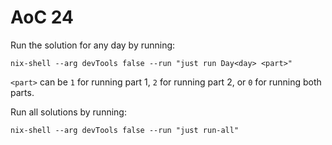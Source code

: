 # AoC 24

Run the solution for any day by running:

```
nix-shell --arg devTools false --run "just run Day<day> <part>"
```

`<part>` can be `1` for running part 1, `2` for running part 2, or `0` for running both parts.

Run all solutions by running:

```
nix-shell --arg devTools false --run "just run-all"
```
